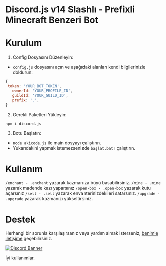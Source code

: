 # Discord.js v14 Slashlı - Prefixli Minecraft Benzeri Bot

# Kurulum
1. Config Dosyasını Düzenleyin:
 * ``config.js`` dosyasını açın ve aşağıdaki alanları kendi bilgilerinizle doldurun:
 ```js
 {
  token: 'YOUR_BOT_TOKEN',
    ownerId: 'YOUR_PROFILE_ID',
    guildId: 'YOUR_GUILD_ID',
    prefix: '.',
 }
```

2. Gerekli Paketleri Yükleyin:
```
npm i discord.js
```

3. Botu Başlatın:

- ``node akicode.js`` ile main dosyayı çalıştırın.
- Yukarıdakini yapmak istemezsenizde ``başlat.bat`` ı çalıştırın.

# Kullanım
``/enchant - .enchant`` yazarak kazmanıza büyü basabilirsiniz.
``/mine - .mine`` yazarak madende kazı yaparsınız
``/open-box - .open-box`` yazarak kutu açarsınız
``/sell - .sell`` yazarak envanterinizdekileri satarsınız.
``/upgrade - .upgrade`` yazarak kazmanızı yükseltirsiniz.

# Destek
Herhangi bir sorunla karşılaşırsanız veya yardım almak isterseniz, [benimle iletişime](https://discord.com/users/337545269845688361) geçebilirsiniz.


[![Discord Banner](https://api.weblutions.com/discord/invite/6SbCcgBRh8/)](https://discord.gg/6SbCcgBRh8)

İyi kullanımlar.
